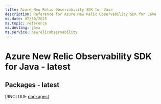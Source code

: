 ```yaml
---
title: Azure New Relic Observability SDK for Java
description: Reference for Azure New Relic Observability SDK for Java
ms.date: 07/30/2025
ms.topic: reference
ms.devlang: java
ms.service: newrelicobservability
---
```

# Azure New Relic Observability SDK for Java - latest
## Packages - latest
[!INCLUDE [packages](new-relic-observability-index.md)]